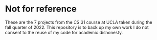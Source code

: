 # Not for reference
These are the 7 projects from the CS 31 course at UCLA taken during the fall quarter of 2022. This repository is to back up my own work I do not consent to the reuse of my code for academic dishonesty.
